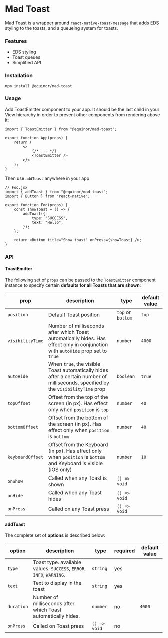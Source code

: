 # Mad Toast

Mad Toast is a wrapper around `react-native-toast-message` that adds EDS styling to the toasts, and
a queueing system for toasts.

### Features

-   EDS styling
-   Toast queues
-   Simplified API

### Installation

`npm install @equinor/mad-toast`

### Usage

Add ToastEmitter component to your app. It should be the last child in your View hierarchy in order
to prevent other components from rendering above it:

```tsx
import { ToastEmitter } from "@equinor/mad-toast";

export function App(props) {
    return (
        <>
            {/* ... */}
            <ToastEmitter />
        </>
    );
}
```

Then use `addToast` anywhere in your app

```tsx
// Foo.jsx
import { addToast } from "@equinor/mad-toast";
import { Button } from "react-native";

export function Foo(props) {
    const showToast = () => {
        addToast({
            type: "SUCCESS",
            text: "Hello",
        });
    };

    return <Button title="Show toast" onPress={showToast} />;
}
```

### API

#### ToastEmitter

The following set of `props` can be passed to the `ToastEmitter` component instance to specify
certain **defaults for all Toasts that are shown**:

| prop             | description                                                                                                                       | type              | default value |
| ---------------- | --------------------------------------------------------------------------------------------------------------------------------- | ----------------- | ------------- |
| `position`       | Default Toast position                                                                                                            | `top` or `bottom` | `top`         |
| `visibilityTime` | Number of milliseconds after which Toast automatically hides. Has effect only in conjunction with `autoHide` prop set to `true`   | `number`          | `4000`        |
| `autoHide`       | When `true`, the visible Toast automatically hides after a certain number of milliseconds, specified by the `visibilityTime` prop | `boolean`         | `true`        |
| `topOffset`      | Offset from the top of the screen (in px). Has effect only when `position` is `top`                                               | `number`          | `40`          |
| `bottomOffset`   | Offset from the bottom of the screen (in px). Has effect only when `position` is `bottom`                                         | `number`          | `40`          |
| `keyboardOffset` | Offset from the Keyboard (in px). Has effect only when `position` is `bottom` and Keyboard is visible (iOS only)                  | `number`          | `10`          |
| `onShow`         | Called when any Toast is shown                                                                                                    | `() => void`      |               |
| `onHide`         | Called when any Toast hides                                                                                                       | `() => void`      |               |
| `onPress`        | Called on any Toast press                                                                                                         | `() => void`      |               |

#### addToast

The complete set of **options** is described below:

| option     | description                                                          | type         | required | default value |
| ---------- | -------------------------------------------------------------------- | ------------ | -------- | ------------- |
| `type`     | Toast type. available values: `SUCCESS`, `ERROR`, `INFO`, `WARNING`. | `string`     | yes      |               |
| `text`     | Text to display in the toast                                         | `string`     | yes      |               |
| `duration` | Number of milliseconds after which Toast automatically hides.        | `number`     | no       | `4000`        |
| `onPress`  | Called on Toast press                                                | `() => void` | no       |               |
